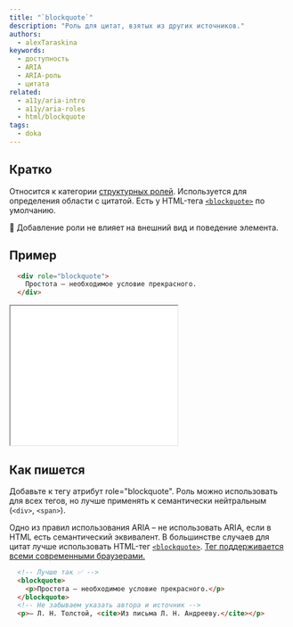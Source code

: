 ```yaml
---
title: "`blockquote`"
description: "Роль для цитат, взятых из других источников."
authors:
  - alexTaraskina
keywords:
  - доступность
  - ARIA
  - ARIA-роль
  - цитата
related:
  - a11y/aria-intro
  - a11y/aria-roles
  - html/blockquote
tags:
  - doka
---
```


## Кратко

Относится к категории [структурных ролей](/a11y/aria-roles/#roli-struktury-dokumenta). Используется для определения области с цитатой. Есть у HTML-тега [`<blockquote>`](/html/blockquote/) по умолчанию.

<aside>

🎨 Добавление роли не влияет на внешний вид и поведение элемента.  

</aside>

## Пример

```html
  <div role="blockquote">
    Простота – необходимое условие прекрасного. 
  </div>
```

<iframe title="Пример использования роли blockquote" src="demos/role-blockquote/" height="250"></iframe>

## Как пишется

Добавьте к тегу атрибут role="blockquote". Роль можно использовать для всех тегов, но лучше применять к семантически нейтральным (`<div>`, `<span>`). 

Одно из правил использования ARIA – не использовать ARIA, если в HTML есть семантический эквивалент. В большинстве случаев для цитат лучше использовать HTML-тег [`<blockquote>`](/html/blockquote/). [Тег поддерживается всеми современными браузерами.](https://caniuse.com/?search=blockquote)


```html
  <!-- Лучше так ✅ -->
  <blockquote>
    <p>Простота – необходимое условие прекрасного.</p>
  </blockquote>
  <!-- Не забываем указать автора и источник -->
  <p>— Л. Н. Толстой, <cite>Из письма Л. Н. Андрееву.</cite></p>
```
